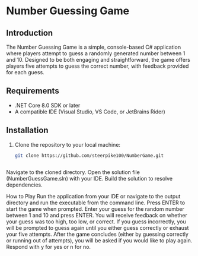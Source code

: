 # Number Guessing Game

## Introduction
The Number Guessing Game is a simple, console-based C# application where players attempt to guess a randomly generated number between 1 and 10. Designed to be both engaging and straightforward, the game offers players five attempts to guess the correct number, with feedback provided for each guess.

## Requirements
- .NET Core 8.0 SDK or later
- A compatible IDE (Visual Studio, VS Code, or JetBrains Rider)

## Installation
1. Clone the repository to your local machine:
   ```bash
   git clone https://github.com/steerpike100/NumberGame.git



Navigate to the cloned directory.
Open the solution file (NumberGuessGame.sln) with your IDE.
Build the solution to resolve dependencies.

How to Play
Run the application from your IDE or navigate to the output directory and run the executable from the command line.
Press ENTER to start the game when prompted.
Enter your guess for the random number between 1 and 10 and press ENTER.
You will receive feedback on whether your guess was too high, too low, or correct.
If you guess incorrectly, you will be prompted to guess again until you either guess correctly or exhaust your five attempts.
After the game concludes (either by guessing correctly or running out of attempts), you will be asked if you would like to play again. Respond with y for yes or n for no.
